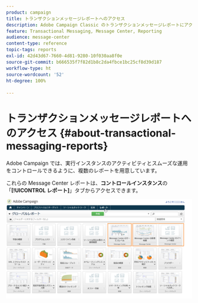 ```yaml
---
product: campaign
title: トランザクションメッセージレポートへのアクセス
description: Adobe Campaign Classic のトランザクションメッセージレポートにアクセスする方法を説明します
feature: Transactional Messaging, Message Center, Reporting
audience: message-center
content-type: reference
topic-tags: reports
exl-id: 42d43d67-7660-4d81-9280-10f030aa8f0e
source-git-commit: b666535f7f82d1b8c2da4fbce1bc25cf8d39d187
workflow-type: ht
source-wordcount: '52'
ht-degree: 100%

---
```


# トランザクションメッセージレポートへのアクセス {#about-transactional-messaging-reports}



Adobe Campaign では、実行インスタンスのアクティビティとスムーズな運用をコントロールできるように、複数のレポートを用意しています。

これらの Message Center レポートは、**コントロールインスタンス**&#x200B;の「**[!UICONTROL レポート]**」タブからアクセスできます。

![](assets/messagecenter_reporting_002.png)
